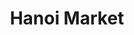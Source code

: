 ---
title: Hanoi Market
tags: john
image: /files/Hanoi_Market/Hanoi_Market_2000.jpg
imageBase: Hanoi_Market
alt: Vendors on a street corner, selling vegetables.
imageDate: June 2007
location: Hanoi, Vietnam
camera: Canon Powershot SD550
metaDescription: Vendors on a street corner, selling vegetables.
---